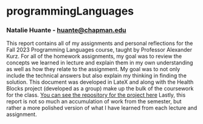 # programmingLanguages

### Natalie Huante - huante@chapman.edu

This report contains all of my assignments and personal reflections for the Fall 2023 Programming Languages course, taught by Professor Alexander Kurz. For all of the homework assignments, my goal was to review the concepts we learned in lecture and explain them in my own understanding as well as how they relate to the assignment. My goal was to not only include the technical answers but also explain my thinking in finding the solution. This document was developed in LateX and along with the Health Blocks project (developed as a group) make up the bulk of the coursework for the class. [You can see the repository for the project here](https://github.com/KyleWynne/Health_Blocks) Lastly, this report is not so much an accumulation of work from the semester, but rather a more polished version of what I have learned from each lecture and assignment.